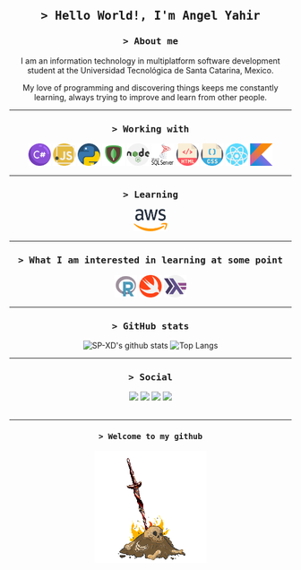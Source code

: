 <!--Hello!-->
<h2 align="center">
        <samp>&gt; Hello World!, I'm Angel Yahir
        </samp>
</h2>

<!--About me-->
<h3 align="center">
        <samp>&gt; About me
        </samp>
</h3>
<p align="center">
I am an information technology in multiplatform software development student  at the Universidad Tecnológica de  Santa Catarina, Mexico.
</p>
<p align="center">
My love of programming and discovering things keeps me constantly learning, always trying to improve and learn from other people.
</p>
<hr>


<h3 align="center">
        <samp>&gt; Working with
        </samp>
</h3>
<p align="center">
	<img  src="icons/hashtag.png" width="40" height="40" />
	<img  src="icons/javascript.png" width="40" height="40" />
	<img  src="icons/python.png" width="40" height="40" />
	<img  src="icons/mongodb.png" width="40" height="40" />
	<img  src="icons/nodejs.png" width="40" height="40" />
	<img  src="icons/sqls.png" width="40" height="40" />
	<img  src="icons/html.png" width="40" height="40" />
	<img  src="icons/css.png" width="40" height="40" />
	<img  src="icons/react.png" width="40" height="40" />
	<img  src="icons/kotlin.png" width="40" height="40" />
</p>
<hr>


<h3 align="center">
        <samp>&gt; Learning
        </samp>
</h3>
<p align="center">
	<img  src="icons/aws.png" width="60" height="40" />
</p>
<hr>


<h3 align="center">
        <samp>&gt; What I am interested in learning at some point
        </samp>
</h3>
<p align="center">
	<img  src="icons/r.png" width="40" height="40" />
	<img  src="icons/swift.png" width="40" height="40" />
	<img  src="icons/haskell.png" width="40" height="40" />
	
</p>
<hr>

<!--Github stats-->
<h3 align="center">
        <samp>&gt; GitHub stats
        </samp>
</h3>

<p align="center">
<img alt="SP-XD's github stats" width="50%" src="https://github-readme-stats.vercel.app/api?username=AngelYahir&show_icons=true&theme=tokyonight" href="https://github.com/sp-xd" />
<img alt="Top Langs" width="42%" src="https://github-readme-stats.vercel.app/api/top-langs/?username=AngelYahir&layout=compact&show_icons=true&theme=tokyonight" href="https://github.com/sp-xd" />
</p>

</a>
<hr>

<!--Social-->
<h3 align="center">
        <samp>&gt; Social
        </samp>
</h3>

<div align="center">
<a target="_blank" href="https//linkedin.com/in/angel-ytm"><img src="https://img.shields.io/badge/-LinkedIn-0077B5?style=for-the-badge&logo=Linkedin&logoColor=white"></img></a>
<a target="_blank" href="mailto:angel_torres2702@outlook.com"><img src="https://img.shields.io/badge/-Mail-0364B8?style=for-the-badge&logo=Gmail&logoColor=white"></img></a>
<a target="_blank" href="https://twitter.com/YahirTAngel"><img src="https://img.shields.io/badge/-Twitter-1DA1F2?style=for-the-badge&logo=Twitter&logoColor=white"></img></a>
<a target="_blank" href="https://t.me/TMAngelYahir"><img src="https://img.shields.io/badge/-Telegram-1DA1F2?logo=telegram&logoColor=white&style=for-the-badge"></img></a>
</div>
<br>
<hr>

<h4 align="center">
        <samp>&gt; Welcome to my github
        </samp>
</h4>
<div align="center">
<img src="icons/bonfire.gif"></img>
</div>
